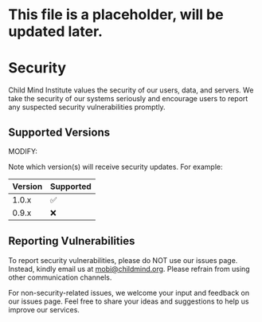 # This file is a placeholder, will be updated later.

# Security

Child Mind Institute values the security of our users, data, and servers. We take the security of our systems seriously and encourage users to report any suspected security vulnerabilities promptly.

## Supported Versions

MODIFY:

Note which version(s) will receive security updates. For example:

| Version | Supported          |
| ------- | ------------------ |
| 1.0.x   | :white_check_mark: |
| 0.9.x   | :x:                |

## Reporting Vulnerabilities

To report security vulnerabilities, please do NOT use our issues page. Instead, kindly email us at mobi@childmind.org. Please refrain from using other communication channels.

For non-security-related issues, we welcome your input and feedback on our issues page. Feel free to share your ideas and suggestions to help us improve our services.

